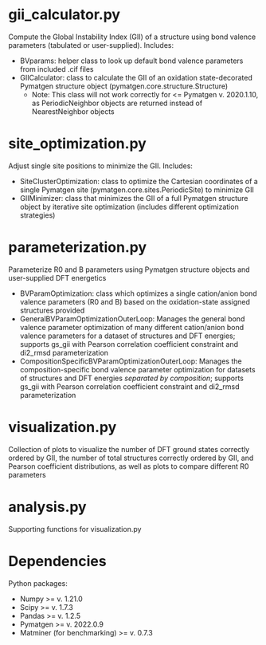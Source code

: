 # gii_calculator.py
Compute the Global Instability Index (GII) of a structure using bond valence parameters (tabulated or user-supplied). Includes:
- BVparams: helper class to look up default bond valence parameters from included .cif files  
- GIICalculator: class to calculate the GII of an oxidation state-decorated Pymatgen structure object (pymatgen.core.structure.Structure)
  - Note: This class will not work correctly for <= Pymatgen v. 2020.1.10, as PeriodicNeighbor objects are returned instead of NearestNeighbor objects   

# site_optimization.py
Adjust single site positions to minimize the GII. Includes:
- SiteClusterOptimization: class to optimize the Cartesian coordinates of a single Pymatgen site (pymatgen.core.sites.PeriodicSite) to minimize GII
- GIIMinimizer: class that minimizes the GII of a full Pymatgen structure object by iterative site optimization (includes different optimization strategies)

# parameterization.py
Parameterize R0 and B parameters using Pymatgen structure objects and user-supplied DFT energetics
- BVParamOptimization: class which optimizes a single cation/anion bond valence parameters (R0 and B) based on the oxidation-state assigned structures provided
- GeneralBVParamOptimizationOuterLoop: Manages the general bond valence parameter optimization of many different cation/anion bond valence parameters for a dataset of structures and DFT energies; supports gs_gii with Pearson correlation coefficient constraint and di2_rmsd parameterization
- CompositionSpecificBVParamOptimizationOuterLoop: Manages the composition-specific bond valence parameter optimization for datasets of structures and DFT energies *separated by composition*; supports gs_gii with Pearson correlation coefficient constraint and di2_rmsd parameterization

# visualization.py
Collection of plots to visualize the number of DFT ground states correctly ordered by GII, the number of total structures correctly ordered by GII, and Pearson coefficient distributions, as well as plots to compare different R0 parameters

# analysis.py
Supporting functions for visualization.py

# Dependencies
Python packages:
- Numpy >= v. 1.21.0
- Scipy >= v. 1.7.3
- Pandas >= v. 1.2.5
- Pymatgen >= v. 2022.0.9
- Matminer (for benchmarking) >= v. 0.7.3
